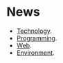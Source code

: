 # News

- [Technology](https://hntrending.com/top/month/index.html).
- [Programming](https://www.reddit.com/r/programming/top/?t=month).
- [Web](https://www.reddit.com/r/webdev+javascript/top/?t=month).
- [Environment](https://www.reddit.com/r/git+linux+vim+bash/top/?t=month).

